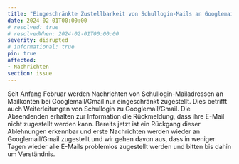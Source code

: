 ```yaml
---
title: "Eingeschränkte Zustellbarkeit von Schullogin-Mails an Googlemail/Gmail"
date: 2024-02-01T00:00:00
# resolved: true
# resolvedWhen: 2024-02-01T00:00:00
severity: disrupted
# informational: true
pin: true 
affected:
- Nachrichten
section: issue
---
```


Seit Anfang Februar werden Nachrichten von Schullogin-Mailadressen an Mailkonten bei Googlemail/Gmail nur eingeschränkt zugestellt. Dies betrifft auch Weiterleitungen von Schullogin zu Googlemail/Gmail. Die Absendenden erhalten zur Information die Rückmeldung, dass ihre E-Mail nicht zugestellt werden kann. Bereits jetzt ist ein Rückgang dieser Ablehnungen erkennbar und erste Nachrichten werden wieder an Googlemail/Gmail zugestellt und wir gehen davon aus, dass in weniger Tagen wieder alle E-Mails problemlos zugestellt werden und bitten bis dahin um Verständnis.
